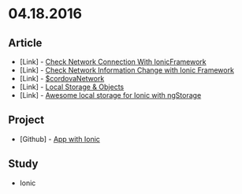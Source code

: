 # 04.18.2016

## Article

- \[Link\] - [Check Network Connection With IonicFramework](https://www.thepolyglotdeveloper.com/2014/06/check-network-connection-with-ionicframework/)
- \[Link\] - [Check Network Information Change with Ionic Framework](http://www.codeproject.com/Articles/1019118/Check-Network-Information-Change-with-Ionic-Framew)
- \[Link\] - [$cordovaNetwork](http://ngcordova.com/docs/plugins/network/)
- \[Link\] - [Local Storage & Objects](https://forum.ionicframework.com/t/local-storage-objects/12352)
- \[Link\] - [Awesome local storage for Ionic with ngStorage](https://medium.com/@petehouston/awesome-local-storage-for-ionic-with-ngstorage-c11c0284d658#.7o5l9sa4z)


## Project

- \[Github\] - [App with Ionic](https://github.com/headquarters-solutions/app-descco)


## Study

- Ionic

